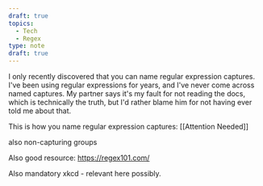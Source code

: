 ```yaml
---
draft: true
topics:
  - Tech
  - Regex
type: note
draft: true
---
```


I only recently discovered that you can name regular expression captures. I've been using regular expressions for years, and I've never come across named captures. My partner says it's my fault for not reading the docs, which is technically the truth, but I'd rather blame him for not having ever told me about that.

This is how you name regular expression captures:
[[Attention Needed]]

also non-capturing groups

Also good resource: https://regex101.com/

Also mandatory xkcd - relevant here possibly.

